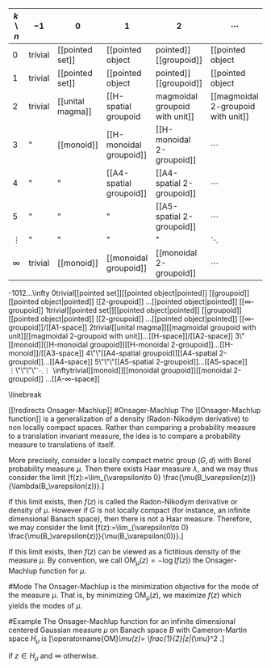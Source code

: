 
| $k \,\backslash\, n$ | $-1$ | $0$ | $1$ | $2$ | $\cdots$ | $\infty$ |
|--|--|--|--|--|--|--|
| $0$ | trivial | [[pointed set]] | [[pointed object|pointed]] [[groupoid]] | [[pointed object|pointed]] [[2-groupoid]] | $\cdots$ | [[pointed infinity-groupoid|pointed $\infty$-groupoid]] | 
| $1$ | trivial | [[pointed set]] | [[pointed object|pointed]] [[groupoid]] | [[pointed object|pointed]] [[2-groupoid]] | $\cdots$ | [[pointed infinity-groupoid|pointed $\infty$-groupoid]] <br/> [[A1-space|$A_1$-space]] | 
| $2$ | trivial | [[unital magma]] | [[H-spatial groupoid|magmoidal groupoid with unit]] | [[magmoidal 2-groupoid with unit]] | $\cdots$ | [[H-space]]/[[A2-space]] |
| $3$ | " | [[monoid]] | [[H-monoidal groupoid]] | [[H-monoidal 2-groupoid]] | $\cdots$ | [[H-monoid]]/[[A3-space]] |
| $4$ | " | " | [[A4-spatial groupoid]] | [[A4-spatial 2-groupoid]] | $\cdots$ | [[A4-space]] | 
| $5$ | " | " | " | [[A5-spatial 2-groupoid]] | $\cdots$ | [[A5-space]] | 
| $\vdots$ | " | " | " | " | $\ddots$ | $\vdots$ |  
| $\infty$ | trivial | [[monoid]] | [[monoidal groupoid]] | [[monoidal 2-groupoid]] | $\cdots$ | [[A-infinity space|$A_\infty$-space]] | 


</th><th>-1</th><th>0</th><th>1</th><th>2</th><th>...</th><th>\infty</th></tr>
<tr><th>0</th><td>trivial</td><td>[[pointed set]]</td><td>[[pointed object|pointed]] [[groupoid]]</td><td>[[pointed object|pointed]] [[2-groupoid]] </td><td>...</td><td>[[pointed object|pointed]] [[∞-groupoid]]</td></tr>
<tr><th>1</th><td>trivial</td><td>[[pointed set]]</td><td>[[pointed object|pointed]] [[groupoid]]</td><td>[[pointed object|pointed]] [[2-groupoid]] </td><td>...</td><td>[[pointed object|pointed]] [[∞-groupoid]]/[[A1-space]]</td></tr>
<tr><th>2</th><td>trivial</td><td>[[unital magma]]</td><td>[[magmoidal groupoid with unit]]</td><td>[[magmoidal 2-groupoid with unit]]</td><td>...</td><td>[[H-space]]/[[A2-space]]</td></tr>
<tr><th>3</th><td>\"</td><td>[[monoid]]</td><td>[[H-monoidal groupoid]]</td><td>[[H-monoidal 2-groupoid]]</td><td>...</td><td>[[H-monoid]]/[[A3-space]]</td></tr>
<tr><th>4</th><td>\"</td><td>\"</td><td>[[A4-spatial groupoid]]</td><td>[[A4-spatial 2-groupoid]]</td><td>...</td><td>[[A4-space]]</td></tr>
<tr><th>5</th><td>\"</td><td>\"</td><td>\"</td><td>[[A5-spatial 2-groupoid]]</td><td>...</td><td>[[A5-space]]</td></tr>
<tr><th>&#8942;</th><td>\"</td><td>\"</td><td>\"</td><td>\"</td><td>&#8945;</td><td>&#8942;</td></tr>
<tr><th>\infty</th><td>trivial</td><td>[[monoid]]</td><td>[[monoidal groupoid]]</td><td>[[monoidal 2-groupoid]] </td><td>...</td><td>[[A-∞-space]]</td></tr></table>



\linebreak



[[!redirects Onsager-Machlup]]
#Onsager-Machlup
The [[Onsager-Machlup function]] is a generalization of a density (Radon-Nikodym derivative) to non locally compact spaces. Rather than comparing a probability measure to a translation invariant measure, the idea is to compare a probability measure to translations of itself. 

More precisely, consider a locally compact metric group $(G, d)$ with Borel probability measure $\mu$.  Then there exists Haar measure $\lambda$, and we may thus consider the limit 
\[f(z):=\lim_{\varepsilon\to 0} \frac{\mu(B_\varepsilon(z))}{\lambda(B_\varepsilon(z))}.\]

If this limit exists, then $f(z)$ is called the Radon-Nikodym derivative or density of $\mu$. However if $G$ is not locally compact (for instance, an infinite dimensional Banach space), then there is not a Haar measure. Therefore, we may consider the limit 
\[f(z):=\lim_{\varepsilon\to 0} \frac{\mu(B_\varepsilon(z))}{\mu(B_\varepsilon(0))}.\] 

If this limit exists, then $f(z)$ can be viewed as a fictitious density of the measure $\mu$. By convention, we call $\operatorname{OM}_\mu(z)=- \log (f(z))$ the Onsager-Machlup function for $\mu$.

#Mode
The Onsager-Machlup is the minimization objective for the mode of the measure $\mu$. That is, by minimizing $\operatorname{OM}_\mu(z)$, we maximize $f(z)$ which yields the modes of $\mu$. 

#Example
The Onsager-Machlup function for an infinite dimensional centered Gaussian measure $\mu$ on Banach space $B$ with Cameron-Martin space $H_\mu$ is 
\[\operatorname{OM}_\mu(z)=
\frac{1}{2}\|z\|_{\mu}^2 .\]

if $z\in H_\mu$ and $\infty$ otherwise. 